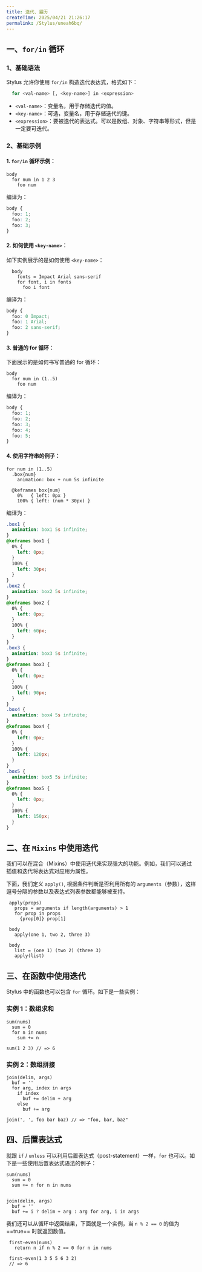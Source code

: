 ```yaml
---
title: 迭代、遍历
createTime: 2025/04/21 21:26:17
permalink: /Stylus/uneah6bq/
---
```


## 一、`for/in` 循环

### 1、基础语法

Stylus 允许你使用 `for/in` 构造迭代表达式，格式如下：

```bash
  for <val-name> [, <key-name>] in <expression>
```

- `<val-name>`：变量名，用于存储迭代的值。
- `<key-name>`：可选，变量名，用于存储迭代的键。
- `<expression>`：要被迭代的表达式。可以是数组、对象、字符串等形式，但是一定要可迭代。

### 2、基础示例

#### 1. `for/in` 循环示例：

```styl
body
  for num in 1 2 3
    foo num
```

编译为：

```css
body {
  foo: 1;
  foo: 2;
  foo: 3;
}
```

#### 2. 如何使用 `<key-name>`：

如下实例展示的是如何使用 `<key-name>`：

```styl
  body
    fonts = Impact Arial sans-serif
    for font, i in fonts
      foo i font
```

编译为：

```css
body {
  foo: 0 Impact;
  foo: 1 Arial;
  foo: 2 sans-serif;
}
```

#### 3. 普通的 for 循环：

下面展示的是如何书写普通的 for 循环：

```styl
body
  for num in (1..5)
    foo num
```

编译为：

```css
body {
  foo: 1;
  foo: 2;
  foo: 3;
  foo: 4;
  foo: 5;
}
```

#### 4. 使用字符串的例子：

```styl
for num in (1..5)
  .box{num}
    animation: box + num 5s infinite

  @keframes box{num}
    0%   { left: 0px }
    100% { left: (num * 30px) }
```
编译为：
```css :collapsed-lines=10
.box1 {
  animation: box1 5s infinite;
}
@keframes box1 {
  0% {
    left: 0px;
  }
  100% {
    left: 30px;
  }
}
.box2 {
  animation: box2 5s infinite;
}
@keframes box2 {
  0% {
    left: 0px;
  }
  100% {
    left: 60px;
  }
}
.box3 {
  animation: box3 5s infinite;
}
@keframes box3 {
  0% {
    left: 0px;
  }
  100% {
    left: 90px;
  }
}
.box4 {
  animation: box4 5s infinite;
}
@keframes box4 {
  0% {
    left: 0px;
  }
  100% {
    left: 120px;
  }
}
.box5 {
  animation: box5 5s infinite;
}
@keframes box5 {
  0% {
    left: 0px;
  }
  100% {
    left: 150px;
  }
}
```

## 二、在 `Mixins` 中使用迭代

我们可以在混合（Mixins）中使用迭代来实现强大的功能。例如，我们可以通过插值和迭代将表达式对应用为属性。

下面，我们定义 `apply()`, 根据条件判断是否利用所有的 `arguments`（参数），这样逗号分隔的参数以及表达式列表参数都能够被支持。

```styl
 apply(props)
   props = arguments if length(arguments) > 1
   for prop in props
     {prop[0]} prop[1]

 body
   apply(one 1, two 2, three 3)

 body
   list = (one 1) (two 2) (three 3)
   apply(list)
```

## 三、在函数中使用迭代

Stylus 中的函数也可以包含 `for` 循环。如下是一些实例：

### 实例 1：数组求和

```styl
sum(nums)
  sum = 0
  for n in nums
    sum += n

sum(1 2 3) // => 6
```

### 实例 2：数组拼接

```styl
join(delim, args)
  buf = ''
  for arg, index in args
    if index
      buf += delim + arg
    else
      buf += arg

join(', ', foo bar baz) // => "foo, bar, baz"
```

## 四、后置表达式

就跟 `if` / `unless` 可以利用后置表达式（post-statement）一样，`for` 也可以。如下是一些使用后置表达式语法的例子：

```styl
sum(nums)
  sum = 0
  sum += n for n in nums


join(delim, args)
  buf = ''
  buf += i ? delim + arg : arg for arg, i in args
```

我们还可以从循环中返回结果，下面就是一个实例，当 `n % 2 == 0` 的值为 ==true== 时就返回数值。

```styl
 first-even(nums)
   return n if n % 2 == 0 for n in nums

 first-even(1 3 5 5 6 3 2)
 // => 6
```
